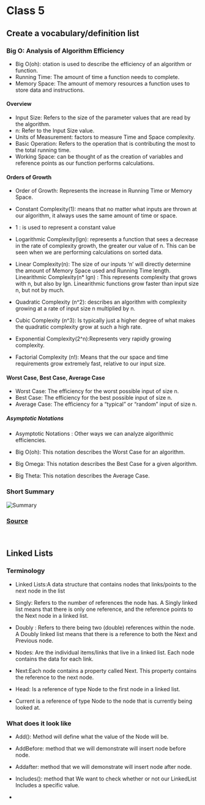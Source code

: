 # Class 5

## Create a vocabulary/definition list

### Big O: Analysis of Algorithm Efficiency

* Big O(oh): otation is used to describe the efficiency of an algorithm or function.
* Running Time: The amount of time a function needs to complete.
* Memory Space: The amount of memory resources a function uses to store data and instructions.

#### Overview

* Input Size: Refers to the size of the parameter values that are read by the algorithm.
* n: Refer to the Input Size value.
* Units of Measurement: factors to measure Time and Space complexity.
* Basic Operation: Refers to the operation that is contributing the most to the total running time.
* Working Space:  can be thought of as the creation of variables and reference points as our function performs calculations.

#### Orders of Growth

* Order of Growth: Represents the increase in Running Time or Memory Space.

* Constant Complexity(1):  means that no matter what inputs are thrown at our algorithm, it always uses the same amount of time or space.

* 1 : is used to represent a constant value

* Logarithmic Complexity(lgn): represents a function that sees a decrease in the rate of complexity growth, the greater our value of n. This can be seen when we are performing calculations on sorted data.
* Linear Complexity(n): The size of our inputs ‘n’ will directly determine the amount of Memory Space used and Running Time length.
Linearithmic Complexity(n* lgn) : This represents complexity that grows with n, but also by lgn. Linearithmic functions grow faster than input size n, but not by much.

* Quadratic Complexity (n^2): describes an algorithm with complexity growing at a rate of input size n multiplied by n.

* Cubic Complexity (n^3): Is typically just a higher degree of what makes the quadratic complexity grow at such a high rate.

* Exponential Complexity(2^n):Represents very rapidly growing complexity.

* Factorial Complexity (n!): Means that the our space and time requirements grow extremely fast, relative to our input size.

#### Worst Case, Best Case, Average Case

* Worst Case: The efficiency for the worst possible input of size n.
* Best Case: The efficiency for the best possible input of size n.
* Average Case: The efficiency for a “typical” or “random” input of size n.

##### Asymptotic Notations

* Asymptotic Notations : Other ways we can analyze algorithmic efficiencies.

* Big O(oh): This notation describes the Worst Case for an algorithm.
* Big Omega: This notation describes the Best Case for a given algorithm.
* Big Theta: This notation describes the Average Case.

### Short Summary

![Summary](https://codefellows.github.io/common_curriculum/data_structures_and_algorithms/Code_401/class-05/resources/images/EfficiencyNotations.png)

### [Source](https://codefellows.github.io/common_curriculum/data_structures_and_algorithms/Code_401/class-05/resources/big_oh.html)

<br />

## Linked Lists

### Terminology

* Linked Lists:A data structure that contains nodes that links/points to the next node in the list
* Singly: Refers to the number of references the node has. A Singly linked list means that there is only one reference, and the reference points to the Next node in a linked list.

* Doubly : Refers to there being two (double) references within the node. A Doubly linked list means that there is a reference to both the Next and Previous node.

* Nodes: Are the individual items/links that live in a linked list. Each node contains the data for each link.

* Next:Each node contains a property called Next. This property contains the reference to the next node.
* Head: Is a reference of type Node to the first node in a linked list.
* Current is a reference of type Node to the node that is currently being looked at.

### What does it look like

* Add(): Method will define what the value of the Node will be.
* AddBefore:  method that we will demonstrate will insert node before node.

* Addafter:  method that we will demonstrate will insert node after node.
* Includes():  method that We want to check whether or not our LinkedList Includes a specific value.

*
